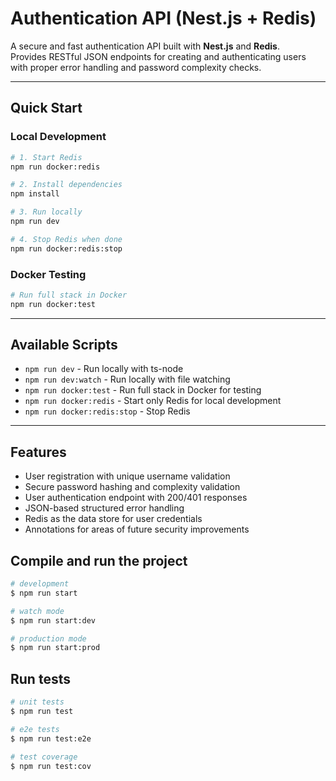 # Authentication API (Nest.js + Redis)

A secure and fast authentication API built with **Nest.js** and **Redis**.  
Provides RESTful JSON endpoints for creating and authenticating users with proper error handling and password complexity checks.

---

## Quick Start

### Local Development
```bash
# 1. Start Redis
npm run docker:redis

# 2. Install dependencies
npm install

# 3. Run locally
npm run dev

# 4. Stop Redis when done
npm run docker:redis:stop
```

### Docker Testing
```bash
# Run full stack in Docker
npm run docker:test
```

---

## Available Scripts

- `npm run dev` - Run locally with ts-node
- `npm run dev:watch` - Run locally with file watching
- `npm run docker:test` - Run full stack in Docker for testing
- `npm run docker:redis` - Start only Redis for local development
- `npm run docker:redis:stop` - Stop Redis

---

## Features
- User registration with unique username validation  
- Secure password hashing and complexity validation  
- User authentication endpoint with 200/401 responses  
- JSON-based structured error handling  
- Redis as the data store for user credentials  
- Annotations for areas of future security improvements  

## Compile and run the project

```bash
# development
$ npm run start

# watch mode
$ npm run start:dev

# production mode
$ npm run start:prod
```

## Run tests

```bash
# unit tests
$ npm run test

# e2e tests
$ npm run test:e2e

# test coverage
$ npm run test:cov
```
